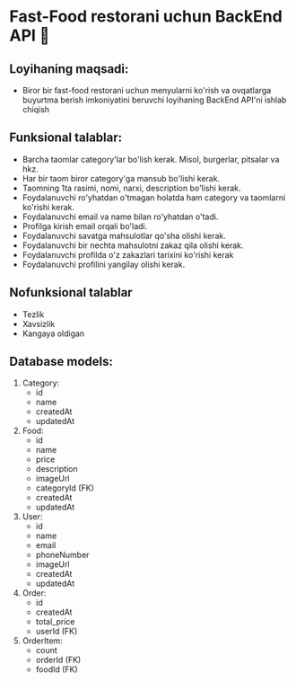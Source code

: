 # Fast-Food restorani uchun BackEnd API 🍔

## Loyihaning maqsadi:
- Biror bir fast-food restorani uchun menyularni ko'rish va ovqatlarga buyurtma berish imkoniyatini
beruvchi loyihaning BackEnd API'ni ishlab chiqish

## Funksional talablar:
- Barcha taomlar category'lar bo'lish kerak. Misol, burgerlar, pitsalar va hkz.
- Har bir taom biror category'ga mansub bo'lishi kerak.
- Taomning 1ta rasimi, nomi, narxi, description bo'lishi kerak.
- Foydalanuvchi ro'yhatdan o'tmagan holatda ham category va taomlarni ko'rishi kerak.
- Foydalanuvchi email va name bilan ro'yhatdan o'tadi.
- Profilga kirish email orqali bo'ladi.
- Foydalanuvchi savatga mahsulotlar qo'sha olishi kerak.
- Foydalanuvchi bir nechta mahsulotni zakaz qila olishi kerak.
- Foydalanuvchi profilda o'z zakazlari tarixini ko'rishi kerak
- Foydalanuvchi profilini yangilay olishi kerak.

## Nofunksional talablar
- Tezlik
- Xavsizlik
- Kangaya oldigan

## Database models:

1. Category:
    - id
    - name
    - createdAt
    - updatedAt
2. Food:
    - id
    - name
    - price
    - description
    - imageUrl
    - categoryId (FK)
    - createdAt
    - updatedAt
3. User:
    - id
    - name
    - email
    - phoneNumber
    - imageUrl
    - createdAt
    - updatedAt
4. Order:
    - id
    - createdAt
    - total_price
    - userId (FK)
5. OrderItem:
    - count
    - orderId (FK)
    - foodId (FK)
    